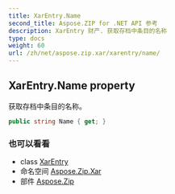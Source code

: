 ```yaml
---
title: XarEntry.Name
second_title: Aspose.ZIP for .NET API 参考
description: XarEntry 财产. 获取存档中条目的名称
type: docs
weight: 60
url: /zh/net/aspose.zip.xar/xarentry/name/
---
```

## XarEntry.Name property

获取存档中条目的名称。

```csharp
public string Name { get; }
```

### 也可以看看

* class [XarEntry](../)
* 命名空间 [Aspose.Zip.Xar](../../xarentry/)
* 部件 [Aspose.Zip](../../../)


